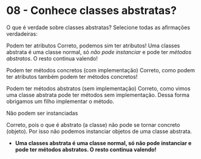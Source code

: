 # 08 - Conhece classes abstratas?

O que é verdade sobre classes abstratas? Selecione todas as afirmações verdadeiras:

Podem ter atributos
Correto, podemos sim ter atributos! Uma classes abstrata é uma classe normal, só *não pode instanciar* e pode ter *métodos abstratos*. O resto continua valendo!

Podem ter métodos concretos (com implementação)
Correto, como podem ter atributos também podem ter métodos concretos!

Podem ter métodos abstratos (sem implementação)
Correto, como vimos uma classe abstrata pode ter métodos sem implementação. Dessa forma obrigamos um filho implementar o método.

Não podem ser instanciadas

Correto, pois o que é abstrato (a classe) não pode se tornar concreto (objeto). Por isso não podemos instanciar objetos de uma classe abstrata.

- **Uma classes abstrata é uma classe normal, só não pode instanciar e pode ter métodos abstratos. O resto continua valendo!**